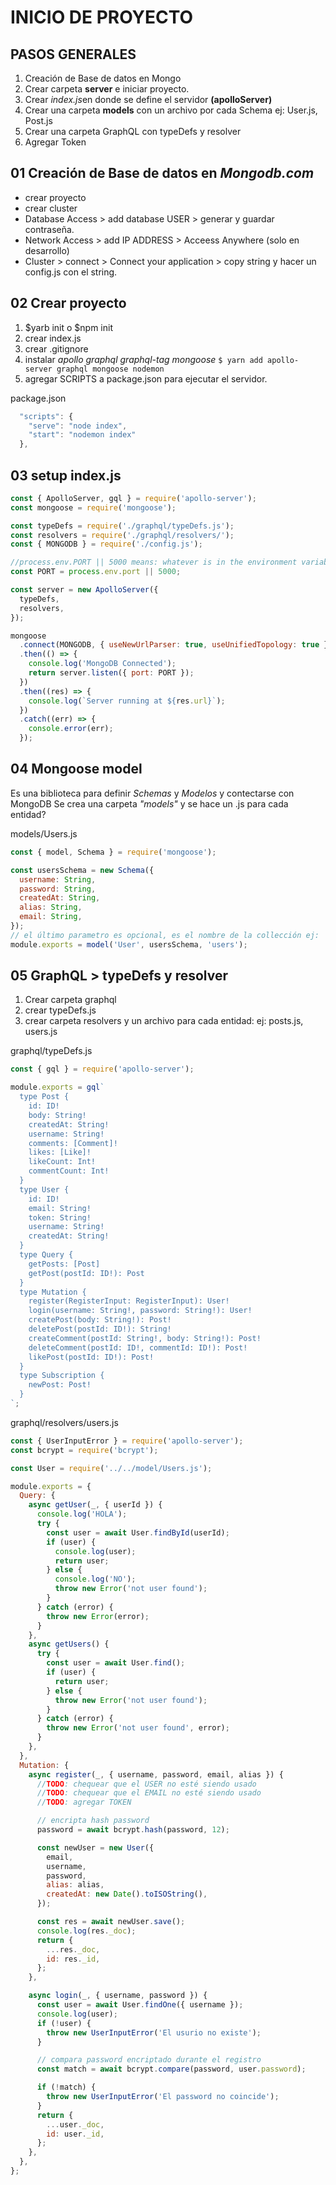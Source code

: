 # INICIO DE PROYECTO

## PASOS GENERALES

1. Creación de Base de datos en Mongo
2. Crear carpeta **server** e iniciar proyecto.
3. Crear *index.js*en donde se define el servidor **(apolloServer)**
4. Crear una carpeta **models** con un archivo por cada Schema ej: User.js, Post.js
5. Crear una carpeta GraphQL con typeDefs y resolver
6. Agregar Token

## 01 Creación de Base de datos en _Mongodb.com_

- crear proyecto
- crear cluster
- Database Access > add database USER > generar y guardar contraseña.
- Network Access > add IP ADDRESS > Acceess Anywhere (solo en desarrollo)
- Cluster > connect > Connect your application > copy string y hacer un config.js con el string.

## 02 Crear proyecto

1. $yarb init o $npm init
2. crear index.js
3. crear .gitignore
4. instalar _apollo graphql graphql-tag mongoose_ `$ yarn add apollo-server graphql mongoose nodemon`
5. agregar SCRIPTS a package.json para ejecutar el servidor.

package.json

```javascript
  "scripts": {
    "serve": "node index",
    "start": "nodemon index"
  },
```

## 03 setup index.js

```javascript
const { ApolloServer, gql } = require('apollo-server');
const mongoose = require('mongoose');

const typeDefs = require('./graphql/typeDefs.js');
const resolvers = require('./graphql/resolvers/');
const { MONGODB } = require('./config.js');

//process.env.PORT || 5000 means: whatever is in the environment variable PORT, or 3000 if there's nothing there.
const PORT = process.env.port || 5000;

const server = new ApolloServer({
  typeDefs,
  resolvers,
});

mongoose
  .connect(MONGODB, { useNewUrlParser: true, useUnifiedTopology: true })
  .then(() => {
    console.log('MongoDB Connected');
    return server.listen({ port: PORT });
  })
  .then((res) => {
    console.log(`Server running at ${res.url}`);
  })
  .catch((err) => {
    console.error(err);
  });
```

## 04 Mongoose model

Es una biblioteca para definir _Schemas_ y _Modelos_ y contectarse con MongoDB
Se crea una carpeta _"models"_ y se hace un .js para cada entidad?

models/Users.js

```javascript
const { model, Schema } = require('mongoose');

const usersSchema = new Schema({
  username: String,
  password: String,
  createdAt: String,
  alias: String,
  email: String,
});
// el último parametro es opcional, es el nombre de la collección ej: 'users'. Si no está usa por defecto el primero en lowercase y plural en en este caso también sería 'users'
module.exports = model('User', usersSchema, 'users');
```

## 05 GraphQL > typeDefs y resolver

1. Crear carpeta graphql
1. crear typeDefs.js
1. crear carpeta resolvers y un archivo para cada entidad: ej: posts.js, users.js

graphql/typeDefs.js

```javascript
const { gql } = require('apollo-server');

module.exports = gql`
  type Post {
    id: ID!
    body: String!
    createdAt: String!
    username: String!
    comments: [Comment]!
    likes: [Like]!
    likeCount: Int!
    commentCount: Int!
  }
  type User {
    id: ID!
    email: String!
    token: String!
    username: String!
    createdAt: String!
  }
  type Query {
    getPosts: [Post]
    getPost(postId: ID!): Post
  }
  type Mutation {
    register(RegisterInput: RegisterInput): User!
    login(username: String!, password: String!): User!
    createPost(body: String!): Post!
    deletePost(postId: ID!): String!
    createComment(postId: String!, body: String!): Post!
    deleteComment(postId: ID!, commentId: ID!): Post!
    likePost(postId: ID!): Post!
  }
  type Subscription {
    newPost: Post!
  }
`;
```

graphql/resolvers/users.js

```javascript
const { UserInputError } = require('apollo-server');
const bcrypt = require('bcrypt');

const User = require('../../model/Users.js');

module.exports = {
  Query: {
    async getUser(_, { userId }) {
      console.log('HOLA');
      try {
        const user = await User.findById(userId);
        if (user) {
          console.log(user);
          return user;
        } else {
          console.log('NO');
          throw new Error('not user found');
        }
      } catch (error) {
        throw new Error(error);
      }
    },
    async getUsers() {
      try {
        const user = await User.find();
        if (user) {
          return user;
        } else {
          throw new Error('not user found');
        }
      } catch (error) {
        throw new Error('not user found', error);
      }
    },
  },
  Mutation: {
    async register(_, { username, password, email, alias }) {
      //TODO: chequear que el USER no esté siendo usado
      //TODO: chequear que el EMAIL no esté siendo usado
      //TODO: agregar TOKEN

      // encripta hash password
      password = await bcrypt.hash(password, 12);

      const newUser = new User({
        email,
        username,
        password,
        alias: alias,
        createdAt: new Date().toISOString(),
      });

      const res = await newUser.save();
      console.log(res._doc);
      return {
        ...res._doc,
        id: res._id,
      };
    },

    async login(_, { username, password }) {
      const user = await User.findOne({ username });
      console.log(user);
      if (!user) {
        throw new UserInputError('El usurio no existe');
      }

      // compara password encriptado durante el registro
      const match = await bcrypt.compare(password, user.password);

      if (!match) {
        throw new UserInputError('El password no coincide');
      }
      return {
        ...user._doc,
        id: user._id,
      };
    },
  },
};
```
